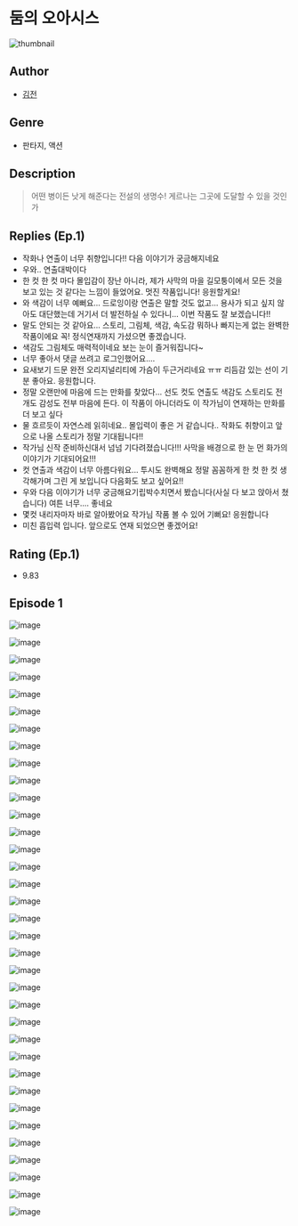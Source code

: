 # 둠의 오아시스
![thumbnail](https://image-comic.pstatic.net/user_contents_data/challenge_comic/2023/05/23/258055/upload_3919875747717932132_480x623.jpeg)

## Author
- [김전](https://comic.naver.com/artistTitle?id=258055)

## Genre
- 판타지, 액션

## Description
> 어떤 병이든 낫게 해준다는 전설의 생명수! 게르나는 그곳에 도달할 수 있을 것인가

## Replies (Ep.1)
- 작화나 연출이 너무 취향입니다!! 다음 이야기가 궁금해지네요
- 우와.. 연출대박이다
- 한 컷 한 컷 마다 몰입감이 장난 아니라, 제가 사막의 마을 길모퉁이에서 모든 것을 보고 있는 것 같다는 느낌이 들었어요. 멋진 작품입니다! 응원할게요!
- 와 색감이 너무 예뻐요... 드로잉이랑 연출은 말할 것도 없고... 용사가 되고 싶지 않아도 대단했는데 거기서 더 발전하실 수 있다니... 이번 작품도 잘 보겠습니다!!
- 말도 안되는 것 같아요... 스토리, 그림체, 색감, 속도감 뭐하나 빠지는게 없는 완벽한 작품이에요 꼭! 정식연재까지 가셨으면 좋겠습니다.
- 색감도 그림체도 매력적이네요 보는 눈이 즐거워집니다~
- 너무 좋아서 댓글 쓰려고 로그인했어요....
- 요새보기 드문 완전 오리지널리티에 가슴이 두근거리네요 ㅠㅠ 리듬감 있는 선이 기분 좋아요. 응원합니다.
- 정말 오랜만에 마음에 드는 만화를 찾았다... 선도 컷도 연출도 색감도 스토리도 전개도 감성도 전부 마음에 든다. 이 작품이 아니더라도 이 작가님이 연재하는 만화를 더 보고 싶다
- 물 흐르듯이 자연스레 읽히네요.. 몰입력이 좋은 거 같습니다.. 작화도 취향이고 앞으로 나올 스토리가 정말 기대됩니다!!
- 작가님 신작 준비하신대서 넘넘 기다려졌습니다!!! 사막을 배경으로 한 눈 먼 화가의 이야기가 기대되어요!!!
- 컷 연출과 색감이 너무 아름다워요... 투시도 완벽해요 정말 꼼꼼하게 한 컷 한 컷 생각해가며 그린 게 보입니다 다음화도 보고 싶어요!!
- 우와 다음 이야기가 너무 궁금해요기립박수치면서 봤습니다(사실 다 보고 앉아서 쳤습니다) 여튼 너무.... 좋네요
- 몇컷 내리자마자 바로 알아봤어요 작가님 작품 볼 수 있어 기뻐요! 응원합니다
- 미친 흡입력 입니다. 앞으로도 연재 되었으면 좋겠어요!

## Rating (Ep.1)
- 9.83

## Episode 1
![image](https://image-comic.pstatic.net/user_contents_data/challenge_comic/2023/05/26/258055/upload_7076062323088175414.jpeg)

![image](https://image-comic.pstatic.net/user_contents_data/challenge_comic/2023/05/23/258055/upload_7365127229270275376.jpeg)

![image](https://image-comic.pstatic.net/user_contents_data/challenge_comic/2023/05/23/258055/upload_3905803097669121122.jpeg)

![image](https://image-comic.pstatic.net/user_contents_data/challenge_comic/2023/05/23/258055/upload_3474072148278469987.jpeg)

![image](https://image-comic.pstatic.net/user_contents_data/challenge_comic/2023/05/23/258055/upload_3833462929931777378.jpeg)

![image](https://image-comic.pstatic.net/user_contents_data/challenge_comic/2023/05/23/258055/upload_7077178344540025648.jpeg)

![image](https://image-comic.pstatic.net/user_contents_data/challenge_comic/2023/05/23/258055/upload_7291952749656226097.jpeg)

![image](https://image-comic.pstatic.net/user_contents_data/challenge_comic/2023/05/23/258055/upload_3918749842724381237.jpeg)

![image](https://image-comic.pstatic.net/user_contents_data/challenge_comic/2023/05/23/258055/upload_7363441711532893232.jpeg)

![image](https://image-comic.pstatic.net/user_contents_data/challenge_comic/2023/05/23/258055/upload_7090184484731119160.jpeg)

![image](https://image-comic.pstatic.net/user_contents_data/challenge_comic/2023/05/23/258055/upload_7090126201971684710.jpeg)

![image](https://image-comic.pstatic.net/user_contents_data/challenge_comic/2023/05/23/258055/upload_7018405054297289784.jpeg)

![image](https://image-comic.pstatic.net/user_contents_data/challenge_comic/2023/05/23/258055/upload_4049357522705212770.jpeg)

![image](https://image-comic.pstatic.net/user_contents_data/challenge_comic/2023/05/23/258055/upload_3617293419747030117.jpeg)

![image](https://image-comic.pstatic.net/user_contents_data/challenge_comic/2023/05/23/258055/upload_3905801075528186214.jpeg)

![image](https://image-comic.pstatic.net/user_contents_data/challenge_comic/2023/05/23/258055/upload_3906926970388494648.jpeg)

![image](https://image-comic.pstatic.net/user_contents_data/challenge_comic/2023/05/23/258055/upload_3689121225196843619.jpeg)

![image](https://image-comic.pstatic.net/user_contents_data/challenge_comic/2023/05/23/258055/upload_3474298634772178531.jpeg)

![image](https://image-comic.pstatic.net/user_contents_data/challenge_comic/2023/05/23/258055/upload_4121466981912306786.jpeg)

![image](https://image-comic.pstatic.net/user_contents_data/challenge_comic/2023/05/23/258055/upload_7365692404019585890.jpeg)

![image](https://image-comic.pstatic.net/user_contents_data/challenge_comic/2023/05/23/258055/upload_3631087901216027491.jpeg)

![image](https://image-comic.pstatic.net/user_contents_data/challenge_comic/2023/05/23/258055/upload_3631647553409528887.jpeg)

![image](https://image-comic.pstatic.net/user_contents_data/challenge_comic/2023/05/23/258055/upload_7017002056760439095.jpeg)

![image](https://image-comic.pstatic.net/user_contents_data/challenge_comic/2023/05/23/258055/upload_3990583132095407460.jpeg)

![image](https://image-comic.pstatic.net/user_contents_data/challenge_comic/2023/05/23/258055/upload_7293691975171060581.jpeg)

![image](https://image-comic.pstatic.net/user_contents_data/challenge_comic/2023/05/23/258055/upload_3617628757905389926.jpeg)

![image](https://image-comic.pstatic.net/user_contents_data/challenge_comic/2023/05/23/258055/upload_3978984568701597025.jpeg)

![image](https://image-comic.pstatic.net/user_contents_data/challenge_comic/2023/05/23/258055/upload_3474027265887057250.jpeg)

![image](https://image-comic.pstatic.net/user_contents_data/challenge_comic/2023/05/23/258055/upload_7162187069599659106.jpeg)

![image](https://image-comic.pstatic.net/user_contents_data/challenge_comic/2023/05/23/258055/upload_3689628099355490661.jpeg)

![image](https://image-comic.pstatic.net/user_contents_data/challenge_comic/2023/05/23/258055/upload_7305456728969195572.jpeg)

![image](https://image-comic.pstatic.net/user_contents_data/challenge_comic/2023/05/23/258055/upload_7234246874804269108.jpeg)

![image](https://image-comic.pstatic.net/user_contents_data/challenge_comic/2023/05/23/258055/upload_3978146745136263225.jpeg)

![image](https://image-comic.pstatic.net/user_contents_data/challenge_comic/2023/05/23/258055/upload_7089005783248222306.jpeg)

![image](https://image-comic.pstatic.net/user_contents_data/challenge_comic/2023/05/23/258055/upload_3762253055047001139.jpeg)

